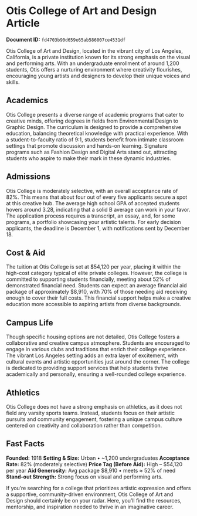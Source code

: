 # Otis College of Art and Design Article

**Document ID:** `fd4703b90d659e65ab586007ce4531df`

Otis College of Art and Design, located in the vibrant city of Los Angeles, California, is a private institution known for its strong emphasis on the visual and performing arts. With an undergraduate enrollment of around 1,200 students, Otis offers a nurturing environment where creativity flourishes, encouraging young artists and designers to develop their unique voices and skills.

## Academics
Otis College presents a diverse range of academic programs that cater to creative minds, offering degrees in fields from Environmental Design to Graphic Design. The curriculum is designed to provide a comprehensive education, balancing theoretical knowledge with practical experience. With a student-to-faculty ratio of 9:1, students benefit from intimate classroom settings that promote discussion and hands-on learning. Signature programs such as Fashion Design and Digital Arts stand out, attracting students who aspire to make their mark in these dynamic industries.

## Admissions
Otis College is moderately selective, with an overall acceptance rate of 82%. This means that about four out of every five applicants secure a spot at this creative hub. The average high school GPA of accepted students hovers around 3.28, indicating that a solid B average can work in your favor. The application process requires a transcript, an essay, and, for some programs, a portfolio showcasing your artistic talents. For early decision applicants, the deadline is December 1, with notifications sent by December 18.

## Cost & Aid
The tuition at Otis College is set at $54,120 per year, placing it within the high-cost category typical of elite private colleges. However, the college is committed to supporting students financially, meeting about 52% of demonstrated financial need. Students can expect an average financial aid package of approximately $8,910, with 70% of those needing aid receiving enough to cover their full costs. This financial support helps make a creative education more accessible to aspiring artists from diverse backgrounds.

## Campus Life
Though specific housing options are not detailed, Otis College fosters a collaborative and creative campus atmosphere. Students are encouraged to engage in various clubs and traditions that enrich their college experience. The vibrant Los Angeles setting adds an extra layer of excitement, with cultural events and artistic opportunities just around the corner. The college is dedicated to providing support services that help students thrive academically and personally, ensuring a well-rounded college experience.

## Athletics
Otis College does not have a strong emphasis on athletics, as it does not field any varsity sports teams. Instead, students focus on their artistic pursuits and community engagement, fostering a unique campus culture centered on creativity and collaboration rather than competition.

## Fast Facts
**Founded:** 1918
**Setting & Size:** Urban • ~1,200 undergraduates
**Acceptance Rate:** 82% (moderately selective)
**Price Tag (Before Aid):** High – $54,120 per year
**Aid Generosity:** Avg package $8,910 • meets ≈ 52% of need
**Stand-out Strength:** Strong focus on visual and performing arts.

If you’re searching for a college that prioritizes artistic expression and offers a supportive, community-driven environment, Otis College of Art and Design should certainly be on your radar. Here, you’ll find the resources, mentorship, and inspiration needed to thrive in an imaginative career.
